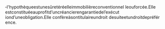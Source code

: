 ‐l'hypothèqueestunesûretéréelleimmobilièreconventionnel leouforcée.Elle estconstituéeauprofitd’uncréancierengarantiedel’exécut iond’uneobligation.Elle confèreàsontitulaireundroit desuiteetundroitdepréfér ence.